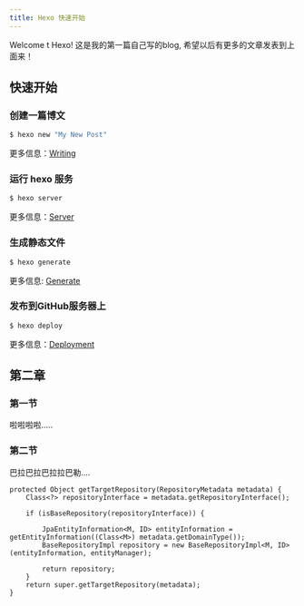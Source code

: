```yaml
---
title: Hexo 快速开始
---
```

Welcome t Hexo! 这是我的第一篇自己写的blog, 希望以后有更多的文章发表到上面来！

## 快速开始

### 创建一篇博文

```bash
$ hexo new "My New Post"
```

更多信息：[Writing](https://hexo.io/docs/writing.html)

### 运行 hexo 服务

```bash
$ hexo server
```

更多信息：[Server](https://hexo.io/docs/server.html)

### 生成静态文件

``` bash
$ hexo generate
```

更多信息: [Generate](https://hexo.io/docs/generate.html)

### 发布到GitHub服务器上

```bash
$ hexo deploy
```

更多信息：[Deployment](https://hexo.io/docs/deployment.html)

## 第二章

### 第一节

啦啦啦啦.....

### 第二节

巴拉巴拉巴拉拉巴勒....

    protected Object getTargetRepository(RepositoryMetadata metadata) {
        Class<?> repositoryInterface = metadata.getRepositoryInterface();

        if (isBaseRepository(repositoryInterface)) {

            JpaEntityInformation<M, ID> entityInformation = getEntityInformation((Class<M>) metadata.getDomainType());
            BaseRepositoryImpl repository = new BaseRepositoryImpl<M, ID>(entityInformation, entityManager);

            return repository;
        }
        return super.getTargetRepository(metadata);
    }

